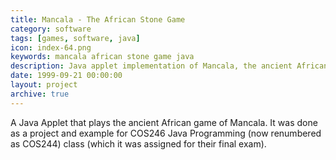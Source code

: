 ```yaml
---
title: Mancala - The African Stone Game
category: software
tags: [games, software, java]
icon: index-64.png
keywords: mancala african stone game java
description: Java applet implementation of Mancala, the ancient African stone game.
date: 1999-09-21 00:00:00
layout: project
archive: true
---
```

A Java Applet that plays the ancient African game of Mancala. It was done as a project and example for COS246 Java Programming (now renumbered as COS244) class (which it was assigned for their final exam).


<script type="text/javascript">
    window.location = "{{site.baseurl}}/mancala";
</script>